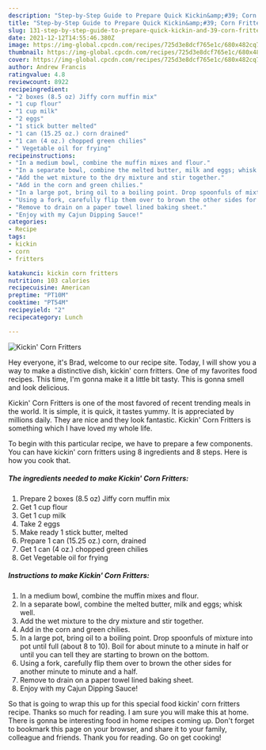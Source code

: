 ```yaml
---
description: "Step-by-Step Guide to Prepare Quick Kickin&amp;#39; Corn Fritters"
title: "Step-by-Step Guide to Prepare Quick Kickin&amp;#39; Corn Fritters"
slug: 131-step-by-step-guide-to-prepare-quick-kickin-and-39-corn-fritters
date: 2021-12-12T14:55:46.380Z
image: https://img-global.cpcdn.com/recipes/725d3e8dcf765e1c/680x482cq70/kickin-corn-fritters-recipe-main-photo.jpg
thumbnail: https://img-global.cpcdn.com/recipes/725d3e8dcf765e1c/680x482cq70/kickin-corn-fritters-recipe-main-photo.jpg
cover: https://img-global.cpcdn.com/recipes/725d3e8dcf765e1c/680x482cq70/kickin-corn-fritters-recipe-main-photo.jpg
author: Andrew Francis
ratingvalue: 4.8
reviewcount: 8922
recipeingredient:
- "2 boxes (8.5 oz) Jiffy corn muffin mix"
- "1 cup flour"
- "1 cup milk"
- "2 eggs"
- "1 stick butter melted"
- "1 can (15.25 oz.) corn drained"
- "1 can (4 oz.) chopped green chilies"
- " Vegetable oil for frying"
recipeinstructions:
- "In a medium bowl, combine the muffin mixes and flour."
- "In a separate bowl, combine the melted butter, milk and eggs; whisk well."
- "Add the wet mixture to the dry mixture and stir together."
- "Add in the corn and green chilies."
- "In a large pot, bring oil to a boiling point. Drop spoonfuls of mixture into pot until full (about 8 to 10). Boil for about minute to a minute in half or until you can tell they are starting to brown on the bottom."
- "Using a fork, carefully flip them over to brown the other sides for another minute to minute and a half."
- "Remove to drain on a paper towel lined baking sheet."
- "Enjoy with my Cajun Dipping Sauce!"
categories:
- Recipe
tags:
- kickin
- corn
- fritters

katakunci: kickin corn fritters 
nutrition: 103 calories
recipecuisine: American
preptime: "PT10M"
cooktime: "PT54M"
recipeyield: "2"
recipecategory: Lunch

---
```



![Kickin&#39; Corn Fritters](https://img-global.cpcdn.com/recipes/725d3e8dcf765e1c/680x482cq70/kickin-corn-fritters-recipe-main-photo.jpg)

Hey everyone, it's Brad, welcome to our recipe site. Today, I will show you a way to make a distinctive dish, kickin&#39; corn fritters. One of my favorites food recipes. This time, I'm gonna make it a little bit tasty. This is gonna smell and look delicious.



Kickin&#39; Corn Fritters is one of the most favored of recent trending meals in the world. It is simple, it is quick, it tastes yummy. It is appreciated by millions daily. They are nice and they look fantastic. Kickin&#39; Corn Fritters is something which I have loved my whole life.


To begin with this particular recipe, we have to prepare a few components. You can have kickin&#39; corn fritters using 8 ingredients and 8 steps. Here is how you cook that.

<!--inarticleads1-->

##### The ingredients needed to make Kickin&#39; Corn Fritters:

1. Prepare 2 boxes (8.5 oz) Jiffy corn muffin mix
1. Get 1 cup flour
1. Get 1 cup milk
1. Take 2 eggs
1. Make ready 1 stick butter, melted
1. Prepare 1 can (15.25 oz.) corn, drained
1. Get 1 can (4 oz.) chopped green chilies
1. Get  Vegetable oil for frying




<!--inarticleads2-->

##### Instructions to make Kickin&#39; Corn Fritters:

1. In a medium bowl, combine the muffin mixes and flour.
1. In a separate bowl, combine the melted butter, milk and eggs; whisk well.
1. Add the wet mixture to the dry mixture and stir together.
1. Add in the corn and green chilies.
1. In a large pot, bring oil to a boiling point. Drop spoonfuls of mixture into pot until full (about 8 to 10). Boil for about minute to a minute in half or until you can tell they are starting to brown on the bottom.
1. Using a fork, carefully flip them over to brown the other sides for another minute to minute and a half.
1. Remove to drain on a paper towel lined baking sheet.
1. Enjoy with my Cajun Dipping Sauce!




So that is going to wrap this up for this special food kickin&#39; corn fritters recipe. Thanks so much for reading. I am sure you will make this at home. There is gonna be interesting food in home recipes coming up. Don't forget to bookmark this page on your browser, and share it to your family, colleague and friends. Thank you for reading. Go on get cooking!
